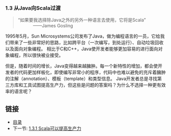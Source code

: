 ### 1.3 从Java向Scala过渡

>“如果要我选择除Java之外的另外一种语言去使用，它将是Scala”
>&nbsp;&nbsp;&nbsp;&nbsp;&nbsp;&nbsp;&nbsp;&nbsp;&nbsp;&nbsp;&nbsp;&nbsp;——James Gosling

1995年5月，Sun Microsystems公司发布了Java，做为编程语言的一员，它给我们带来了一些非常好的思路，比如跨平台（一次编写，到处运行）、自动垃圾回收以及面向对象编程。
相比于C和C++，Java使开发者能够更加容易的进行面向对象编程，所以很快被业接受。

但是，随着时间的增长，Java变得越来越臃肿。每一个新特性的增加，都会使开发者的代码更加样板化，即使编写非常小的程序，代码中也难以避免的充斥着臃肿的注解（annotation）、模板（template）和类型信息。
Java开发者总是寻找第三方库和工具试图提高生产力，但这些是问题的答案吗？为什么不选择一种更有效率的语言呢？


## 链接
- [目录](../README.md)
- 下一节: [1.3.1 Scala可以提高生产力](1.1.3.1.md)
